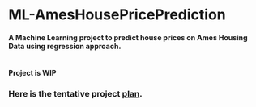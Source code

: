 # ML-AmesHousePricePrediction
#### A Machine Learning project to predict house prices on Ames Housing Data using regression approach. <br></br>
#### Project is WIP

### Here is the tentative project [plan](TentativeProjectPlan).
